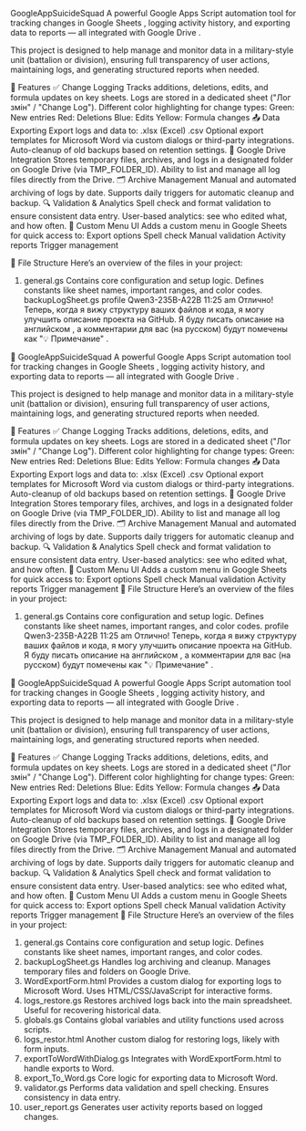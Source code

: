 GoogleAppSuicideSquad
A powerful Google Apps Script automation tool for tracking changes in Google Sheets , logging activity history, and exporting data to reports — all integrated with Google Drive . 

This project is designed to help manage and monitor data in a military-style unit (battalion or division), ensuring full transparency of user actions, maintaining logs, and generating structured reports when needed.

🧰 Features
✅ Change Logging
Tracks additions, deletions, edits, and formula updates on key sheets.
Logs are stored in a dedicated sheet ("Лог змін" / "Change Log").
Different color highlighting for change types:
Green: New entries
Red: Deletions
Blue: Edits
Yellow: Formula changes
📤 Data Exporting
Export logs and data to:
.xlsx (Excel)
.csv
Optional export templates for Microsoft Word via custom dialogs or third-party integrations.
Auto-cleanup of old backups based on retention settings.
📁 Google Drive Integration
Stores temporary files, archives, and logs in a designated folder on Google Drive (via TMP_FOLDER_ID).
Ability to list and manage all log files directly from the Drive.
🗂 Archive Management
Manual and automated archiving of logs by date.
Supports daily triggers for automatic cleanup and backup.
🔍 Validation & Analytics
Spell check and format validation to ensure consistent data entry.
User-based analytics: see who edited what, and how often.
🧭 Custom Menu UI
Adds a custom menu in Google Sheets for quick access to:
Export options
Spell check
Manual validation
Activity reports
Trigger management

📁 File Structure
Here’s an overview of the files in your project:

1. general.gs
Contains core configuration and setup logic.
Defines constants like sheet names, important ranges, and color codes.
backupLogSheet.gs
profile
Qwen3-235B-A22B
11:25 am
Отлично! Теперь, когда я вижу структуру ваших файлов и кода, я могу улучшить описание проекта на GitHub. Я буду писать описание на английском , а комментарии для вас (на русском) будут помечены как "💡 Примечание" .

🎯 GoogleAppSuicideSquad
A powerful Google Apps Script automation tool for tracking changes in Google Sheets , logging activity history, and exporting data to reports — all integrated with Google Drive . 

This project is designed to help manage and monitor data in a military-style unit (battalion or division), ensuring full transparency of user actions, maintaining logs, and generating structured reports when needed.

🧰 Features
✅ Change Logging
Tracks additions, deletions, edits, and formula updates on key sheets.
Logs are stored in a dedicated sheet ("Лог змін" / "Change Log").
Different color highlighting for change types:
Green: New entries
Red: Deletions
Blue: Edits
Yellow: Formula changes
📤 Data Exporting
Export logs and data to:
.xlsx (Excel)
.csv
Optional export templates for Microsoft Word via custom dialogs or third-party integrations.
Auto-cleanup of old backups based on retention settings.
📁 Google Drive Integration
Stores temporary files, archives, and logs in a designated folder on Google Drive (via TMP_FOLDER_ID).
Ability to list and manage all log files directly from the Drive.
🗂 Archive Management
Manual and automated archiving of logs by date.
Supports daily triggers for automatic cleanup and backup.
🔍 Validation & Analytics
Spell check and format validation to ensure consistent data entry.
User-based analytics: see who edited what, and how often.
🧭 Custom Menu UI
Adds a custom menu in Google Sheets for quick access to:
Export options
Spell check
Manual validation
Activity reports
Trigger management
📁 File Structure
Here’s an overview of the files in your project:

1. general.gs
Contains core configuration and setup logic.
Defines constants like sheet names, important ranges, and color codes.
profile
Qwen3-235B-A22B
11:25 am
Отлично! Теперь, когда я вижу структуру ваших файлов и кода, я могу улучшить описание проекта на GitHub. Я буду писать описание на английском , а комментарии для вас (на русском) будут помечены как "💡 Примечание" .

🎯 GoogleAppSuicideSquad
A powerful Google Apps Script automation tool for tracking changes in Google Sheets , logging activity history, and exporting data to reports — all integrated with Google Drive . 

This project is designed to help manage and monitor data in a military-style unit (battalion or division), ensuring full transparency of user actions, maintaining logs, and generating structured reports when needed.

🧰 Features
✅ Change Logging
Tracks additions, deletions, edits, and formula updates on key sheets.
Logs are stored in a dedicated sheet ("Лог змін" / "Change Log").
Different color highlighting for change types:
Green: New entries
Red: Deletions
Blue: Edits
Yellow: Formula changes
📤 Data Exporting
Export logs and data to:
.xlsx (Excel)
.csv
Optional export templates for Microsoft Word via custom dialogs or third-party integrations.
Auto-cleanup of old backups based on retention settings.
📁 Google Drive Integration
Stores temporary files, archives, and logs in a designated folder on Google Drive (via TMP_FOLDER_ID).
Ability to list and manage all log files directly from the Drive.
🗂 Archive Management
Manual and automated archiving of logs by date.
Supports daily triggers for automatic cleanup and backup.
🔍 Validation & Analytics
Spell check and format validation to ensure consistent data entry.
User-based analytics: see who edited what, and how often.
🧭 Custom Menu UI
Adds a custom menu in Google Sheets for quick access to:
Export options
Spell check
Manual validation
Activity reports
Trigger management
📁 File Structure
Here’s an overview of the files in your project:

1. general.gs
Contains core configuration and setup logic.
Defines constants like sheet names, important ranges, and color codes.
2. backupLogSheet.gs
Handles log archiving and cleanup.
Manages temporary files and folders on Google Drive.
3. WordExportForm.html
Provides a custom dialog for exporting logs to Microsoft Word.
Uses HTML/CSS/JavaScript for interactive forms.
4. logs_restore.gs
Restores archived logs back into the main spreadsheet.
Useful for recovering historical data.
5. globals.gs
Contains global variables and utility functions used across scripts.
6. logs_restor.html
Another custom dialog for restoring logs, likely with form inputs.
7. exportToWordWithDialog.gs
Integrates with WordExportForm.html to handle exports to Word.
8. export_To_Word.gs
Core logic for exporting data to Microsoft Word.
9. validator.gs
Performs data validation and spell checking.
Ensures consistency in data entry.
10. user_report.gs
Generates user activity reports based on logged changes.
